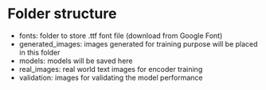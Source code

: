 # Folder structure
* fonts: folder to store .ttf font file (download from Google Font)
* generated_images: images generated for training purpose will be placed in this folder
* models: models will be saved here
* real_images: real world text images for encoder training
* validation: images for validating the model performance